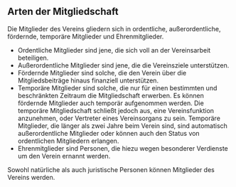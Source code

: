 ## Arten der Mitgliedschaft

Die Mitglieder des Vereins gliedern sich in ordentliche, außerordentliche, fördernde, temporäre Mitglieder und Ehrenmitglieder.

* Ordentliche Mitglieder sind jene, die sich voll an der Vereinsarbeit beteiligen.
* Außerordentliche Mitglieder sind jene, die die Vereinsziele unterstützen.
* Fördernde Mitglieder sind solche, die den Verein über die Mitgliedsbeiträge hinaus finanziell unterstützen.
* Temporäre Mitglieder sind solche, die nur für einen bestimmten und beschränkten Zeitraum die Mitgliedschaft erwerben. Es können fördernde Mitglieder auch temporär aufgenommen werden. Die temporäre Mitgliedschaft schließt jedoch aus, eine Vereinsfunktion anzunehmen, oder Vertreter eines Vereinsorgans zu sein. Temporäre Mitglieder, die länger als zwei Jahre beim Verein sind, sind automatisch außerordentliche Mitglieder oder können auch den Status von ordentlichen Mitgliedern erlangen.
* Ehrenmitglieder sind Personen, die hiezu wegen besonderer Verdienste um den Verein ernannt werden.

Sowohl natürliche als auch juristische Personen können Mitglieder des Vereins werden.
